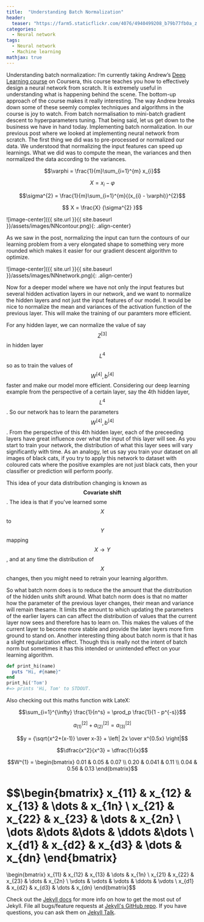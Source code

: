 ```yaml
---
title:  "Understanding Batch Normalization"
header:
  teaser: "https://farm5.staticflickr.com/4076/4940499208_b79b77fb0a_z.jpg"
categories: 
  - Neural network
tags:
  - Neural network
  - Machine learning
mathjax: true
---
```


Understanding batch normalization: 
I’m currently taking Andrew’s [Deep Learning course][deep-learning-course] on Coursera, this course teaches you how to effectively design a neural network from scratch. It is extremely useful in understanding what is happening behind the scene. The bottom-up approach of the course makes it really interesting. The way Andrew breaks down some of these seemly complex techniques and algorithms in the course is joy to watch. From batch normalisation to mini-batch gradient descent to hyperparameters tuning.
That being said, let us get down to the business we have in hand today. Implementing batch normalization. In our previous post where we looked at implementing neural network from scratch. The first thing we did was to pre-processed or normalized our data. We understood that normalizing the input features can speed up learnings. What we did was to compute the mean, the variances and then normalized the data according to the variances.

$$\varphi = \frac{1}{m}\sum_{i=1}^{m} x_{i}$$ 

$$ X = x_{i} - \varphi $$ 

$$\sigma^{2} = \frac{1}{m}\sum_{i=1}^{m}{(x_{i} - \varphi)}^{2}$$ 

$$ X = \frac{X} {\sigma^{2} }$$

![image-center]({{ site.url }}{{ site.baseurl }}/assets/images/NNcontour.png){: .align-center}

As we saw in the post, normalizing the input can turn the contours of our learning problem from a very elongated shape to something very more rounded which makes it easier for our gradient descent algorithm to optimize.

![image-center]({{ site.url }}{{ site.baseurl }}/assets/images/NNnetwork.png){: .align-center}

Now for a deeper model where we have not only the input features but several hidden activation layers in our network, and we want to normalize the hidden layers and not just the input features of our model. It would be nice to normalize the mean and variances of the activation function of the previous layer. This will make the training of our paramters more efficient. 

For any hidden layer, we can normalize the value of say $$ Z^{[3]} $$ in hidden layer $$ L^{4} $$ so as to train the values of $$ W^{[4]}, b^{[4]} $$ faster and make our model more efficient.
Considering our deep learning example from the perspective of a certain layer, say the 4th hidden layer, $$ L^{4} $$. So our network has to learn the parameters $$ W^{[4]}, b^{[4]} $$. From the perspective of this 4th hidden layer, each of the preceeding layers have great influence over what the input of this layer will see. As you start to train your network, the distribution of what this layer sees will vary significantly with time. As an analogy, let us say you train your dataset on all images of black cats, if you try to apply this network to dataset with coloured cats where the positive examples are not just black cats, then your classifier or prediction will perform poorly.

This idea of your data distribution changing is known as $$\textbf {Covariate shift} $$. The idea is that if you've learned some $$X $$ to $$Y$$ mapping $$ X \rightarrow Y $$, and at any time the distribution of $$ X $$ changes, then you might need to retrain your learning algorithm.

So what batch norm does is to reduce the the amount that the distribution of the hidden units shift around. What batch norm does is that no matter how the parameter of the previous layer changes, their mean and variance will remain thesame. It limits the amount to which updating the parameters of the earlier layers can can affect the distribution of values that the current layer now sees and therefore has to learn on. This makes the values of the current layer to become more stable and provide the later layers more firm ground to stand on. Another interesting thing about batch norm is that it has a slight regularization effect. Though this is really not the intent of batch norm but sometimes it has this intended or unintended effect on your learning algorithm. 



```ruby
def print_hi(name)
  puts "Hi, #{name}"
end
print_hi('Tom')
#=> prints 'Hi, Tom' to STDOUT.
```

Also checking out this maths function witk LateX:

$$\sum_{i=1}^{\infty} \frac{1}{n^s} 
= \prod_p \frac{1}{1 - p^{-s}}$$

$$a_{(1)}^{[2]} + a_{(2)}^{[2]} = a_{(3)}^{[2]}$$

$$y = {\sqrt{x^2+(x-1)} \over x-3} + \left| 2x \over x^{0.5x} \right|$$

$$\dfrac{x^2}{x^3} = \dfrac{1}{x}$$

$$W^{1} = \begin{bmatrix}  
0.01 & 0.05 & 0.07 \\  
0.20 & 0.041 & 0.11 \\  
0.04 & 0.56 & 0.13  
\end{bmatrix}$$


$$\begin{bmatrix}
    x_{11}       & x_{12} & x_{13} & \dots & x_{1n} \\
    x_{21}       & x_{22} & x_{23} & \dots & x_{2n} \\
    \dots 	 &\dots	  &\dots   & \ddots &\dots   \\
    x_{d1}       & x_{d2} & x_{d3} & \dots & x_{dn}
\end{bmatrix}
=
\begin{bmatrix}
    x_{11} & x_{12} & x_{13} & \dots  & x_{1n} \\
    x_{21} & x_{22} & x_{23} & \dots  & x_{2n} \\
    \vdots & \vdots & \vdots & \ddots & \vdots \\
    x_{d1} & x_{d2} & x_{d3} & \dots  & x_{dn}
\end{bmatrix}$$



Check out the [Jekyll docs][jekyll-docs] for more info on how to get the most out of Jekyll. File all bugs/feature requests at [Jekyll's GitHub repo][jekyll-gh]. If you have questions, you can ask them on [Jekyll Talk][jekyll-talk].

[jekyll-docs]: http://jekyllrb.com/docs/home
[jekyll-gh]:   https://github.com/jekyll/jekyll
[jekyll-talk]: https://talk.jekyllrb.com/
[deep-learning-course]: https://www.coursera.org/learn/neural-networks-deep-learning
